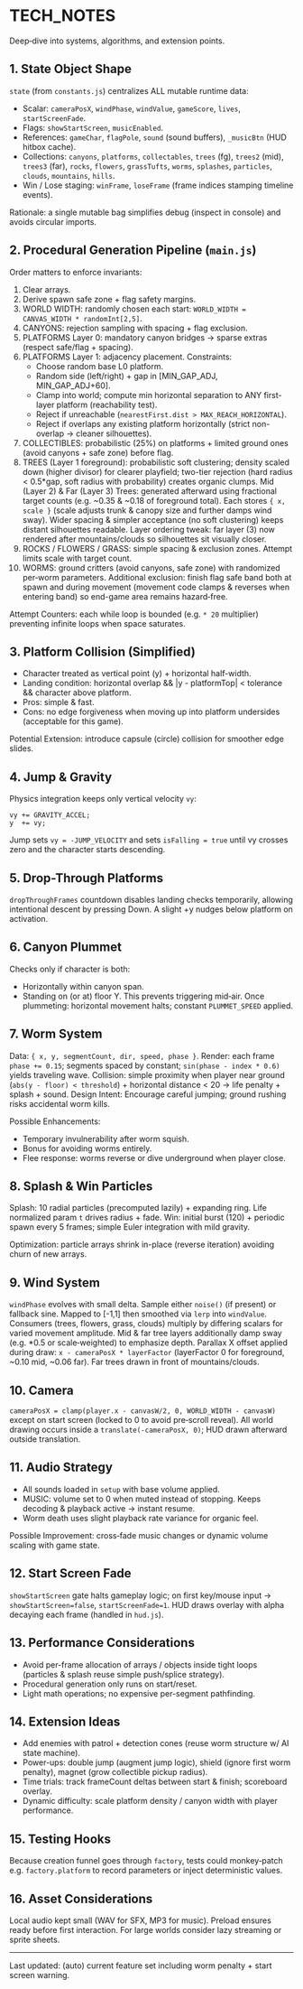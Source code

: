 # TECH_NOTES

Deep‑dive into systems, algorithms, and extension points.

## 1. State Object Shape
`state` (from `constants.js`) centralizes ALL mutable runtime data:
- Scalar: `cameraPosX`, `windPhase`, `windValue`, `gameScore`, `lives`, `startScreenFade`.
- Flags: `showStartScreen`, `musicEnabled`.
- References: `gameChar`, `flagPole`, `sound` (sound buffers), `_musicBtn` (HUD hitbox cache).
 - Collections: `canyons`, `platforms`, `collectables`, `trees` (fg), `trees2` (mid), `trees3` (far), `rocks`, `flowers`, `grassTufts`, `worms`, `splashes`, `particles`, `clouds`, `mountains`, `hills`.
- Win / Lose staging: `winFrame`, `loseFrame` (frame indices stamping timeline events).

Rationale: a single mutable bag simplifies debug (inspect in console) and avoids circular imports.

## 2. Procedural Generation Pipeline (`main.js`)
Order matters to enforce invariants:
1. Clear arrays.
2. Derive spawn safe zone + flag safety margins.
3. WORLD WIDTH: randomly chosen each start: `WORLD_WIDTH = CANVAS_WIDTH * randomInt[2,5]`.
4. CANYONS: rejection sampling with spacing + flag exclusion.
4. PLATFORMS Layer 0: mandatory canyon bridges → sparse extras (respect safe/flag + spacing).
5. PLATFORMS Layer 1: adjacency placement. Constraints:
   - Choose random base L0 platform.
   - Random side (left/right) + gap in [MIN_GAP_ADJ, MIN_GAP_ADJ+60].
   - Clamp into world; compute min horizontal separation to ANY first-layer platform (reachability test).
   - Reject if unreachable (`nearestFirst.dist > MAX_REACH_HORIZONTAL`).
   - Reject if overlaps any existing platform horizontally (strict non-overlap -> cleaner silhouettes).
6. COLLECTIBLES: probabilistic (25%) on platforms + limited ground ones (avoid canyons + safe zone) before flag.
7. TREES (Layer 1 foreground): probabilistic soft clustering; density scaled down (higher divisor) for clearer playfield; two-tier rejection (hard radius < 0.5*gap, soft radius with probability) creates organic clumps.
   Mid (Layer 2) & Far (Layer 3) Trees: generated afterward using fractional target counts (e.g. ~0.35 & ~0.18 of foreground total). Each stores `{ x, scale }` (scale adjusts trunk & canopy size and further damps wind sway). Wider spacing & simpler acceptance (no soft clustering) keeps distant silhouettes readable.
   Layer ordering tweak: far layer (3) now rendered after mountains/clouds so silhouettes sit visually closer.
8. ROCKS / FLOWERS / GRASS: simple spacing & exclusion zones. Attempt limits scale with target count.
9. WORMS: ground critters (avoid canyons, safe zone) with randomized per‑worm parameters.
   Additional exclusion: finish flag safe band both at spawn and during movement (movement code clamps & reverses when entering band) so end-game area remains hazard‑free.

Attempt Counters: each while loop is bounded (e.g. `* 20` multiplier) preventing infinite loops when space saturates.

## 3. Platform Collision (Simplified)
- Character treated as vertical point (y) + horizontal half-width.
- Landing condition: horizontal overlap && |y - platformTop| < tolerance && character above platform.
- Pros: simple & fast.
- Cons: no edge forgiveness when moving up into platform undersides (acceptable for this game).

Potential Extension: introduce capsule (circle) collision for smoother edge slides.

## 4. Jump & Gravity
Physics integration keeps only vertical velocity `vy`:
```
vy += GRAVITY_ACCEL;
y  += vy;
```
Jump sets `vy = -JUMP_VELOCITY` and sets `isFalling = true` until vy crosses zero and the character starts descending.

## 5. Drop-Through Platforms
`dropThroughFrames` countdown disables landing checks temporarily, allowing intentional descent by pressing Down. A slight +y nudges below platform on activation.

## 6. Canyon Plummet
Checks only if character is both:
- Horizontally within canyon span.
- Standing on (or at) floor Y.
This prevents triggering mid‑air. Once plummeting: horizontal movement halts; constant `PLUMMET_SPEED` applied.

## 7. Worm System
Data: `{ x, y, segmentCount, dir, speed, phase }`.
Render: each frame `phase += 0.15`; segments spaced by constant; `sin(phase - index * 0.6)` yields traveling wave.
Collision: simple proximity when player near ground (`abs(y - floor) < threshold`) + horizontal distance < 20 → life penalty + splash + sound.
Design Intent: Encourage careful jumping; ground rushing risks accidental worm kills.

Possible Enhancements:
- Temporary invulnerability after worm squish.
- Bonus for avoiding worms entirely.
- Flee response: worms reverse or dive underground when player close.

## 8. Splash & Win Particles
Splash: 10 radial particles (precomputed lazily) + expanding ring. Life normalized param `t` drives radius + fade.
Win: initial burst (120) + periodic spawn every 5 frames; simple Euler integration with mild gravity.

Optimization: particle arrays shrink in-place (reverse iteration) avoiding churn of new arrays.

## 9. Wind System
`windPhase` evolves with small delta. Sample either `noise()` (if present) or fallback sine. Mapped to [-1,1] then smoothed via `lerp` into `windValue`.
Consumers (trees, flowers, grass, clouds) multiply by differing scalars for varied movement amplitude. Mid & far tree layers additionally damp sway (e.g. *0.5 or scale‑weighted) to emphasize depth. Parallax X offset applied during draw: `x - cameraPosX * layerFactor` (layerFactor 0 for foreground, ~0.10 mid, ~0.06 far). Far trees drawn in front of mountains/clouds.

## 10. Camera
`cameraPosX = clamp(player.x - canvasW/2, 0, WORLD_WIDTH - canvasW)` except on start screen (locked to 0 to avoid pre‑scroll reveal).
All world drawing occurs inside a `translate(-cameraPosX, 0)`; HUD drawn afterward outside translation.

## 11. Audio Strategy
- All sounds loaded in `setup` with base volume applied.
- MUSIC: volume set to 0 when muted instead of stopping. Keeps decoding & playback active → instant resume.
- Worm death uses slight playback rate variance for organic feel.

Possible Improvement: cross‑fade music changes or dynamic volume scaling with game state.

## 12. Start Screen Fade
`showStartScreen` gate halts gameplay logic; on first key/mouse input → `showStartScreen=false`, `startScreenFade=1`. HUD draws overlay with alpha decaying each frame (handled in `hud.js`).

## 13. Performance Considerations
- Avoid per-frame allocation of arrays / objects inside tight loops (particles & splash reuse simple push/splice strategy).
- Procedural generation only runs on start/reset.
- Light math operations; no expensive per-segment pathfinding.

## 14. Extension Ideas
- Add enemies with patrol + detection cones (reuse worm structure w/ AI state machine).
- Power-ups: double jump (augment jump logic), shield (ignore first worm penalty), magnet (grow collectible pickup radius).
- Time trials: track frameCount deltas between start & finish; scoreboard overlay.
- Dynamic difficulty: scale platform density / canyon width with player performance.

## 15. Testing Hooks
Because creation funnel goes through `factory`, tests could monkey‑patch e.g. `factory.platform` to record parameters or inject deterministic values.

## 16. Asset Considerations
Local audio kept small (WAV for SFX, MP3 for music). Preload ensures ready before first interaction. For large worlds consider lazy streaming or sprite sheets.

---
Last updated: (auto) current feature set including worm penalty + start screen warning.
